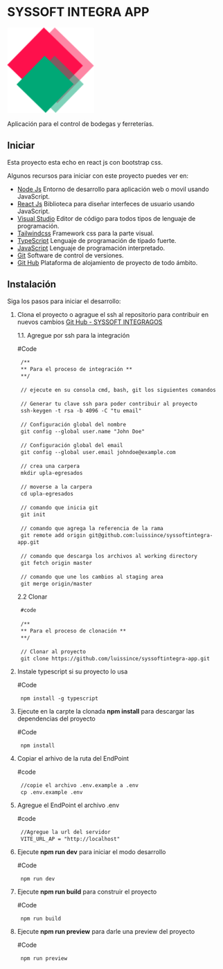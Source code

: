 # SYSSOFT INTEGRA APP

<!-- ![IMAGES DE GO LANG](images/ladder.svg) -->
<img src="src/assets/images/logo.png" alt="Imagen go" width="200" />

Aplicación para el control de bodegas y ferreterías.

## Iniciar

Esta proyecto esta echo en react js con bootstrap css.

Algunos recursos para iniciar con este proyecto puedes ver en:

- [Node Js](https://nodejs.org/es/) Entorno de desarrollo para aplicación web o movil usando JavaScript.
- [React Js](https://reactjs.org/) Biblioteca para diseñar interfeces de usuario usando JavaScript.
- [Visual Studio](https://code.visualstudio.com/) Editor de código para todos tipos de lenguaje de programación.
- [Tailwindcss](https://tailwindcss.com/) Framework css para la parte visual.
- [TypeScript](https://www.typescriptlang.org/) Lenguaje de programación de tipado fuerte.
- [JavaScript](https://developer.mozilla.org/es/docs/Web/JavaScript) Lenguaje de programación interpretado.
- [Git](https://git-scm.com/) Software de control de versiones.
- [Git Hub](https://github.com/) Plataforma de alojamiento de proyecto de todo ámbito.

## Instalación

Siga los pasos para iniciar el desarrollo:

1. Clona el proyecto o agrague el ssh al repositorio para contribuir en nuevos cambios [Git Hub - SYSSOFT INTEGRAGOS](https://github.com/luissince/syssoftintegra-app)

    1.1. Agregue por ssh para la integración

    #Code

        /** 
        ** Para el proceso de integración **
        **/

        // ejecute en su consola cmd, bash, git los siguientes comandos
        
        // Generar tu clave ssh para poder contribuir al proyecto
        ssh-keygen -t rsa -b 4096 -C "tu email"

        // Configuración global del nombre
        git config --global user.name "John Doe"

        // Configuración global del email
        git config --global user.email johndoe@example.com

        // crea una carpera
        mkdir upla-egresados

        // moverse a la carpera
        cd upla-egresados
        
        // comando que inicia git
        git init

        // comando que agrega la referencia de la rama
        git remote add origin git@github.com:luissince/syssoftintegra-app.git
    
        // comando que descarga los archivos al working directory
        git fetch origin master
        
        // comando que une los cambios al staging area
        git merge origin/master

    2.2 Clonar

        #code

        /** 
        ** Para el proceso de clonación **
        **/

        // Clonar al proyecto
        git clone https://github.com/luissince/syssoftintegra-app.git

2. Instale typescript si su proyecto lo usa

    #Code

        npm install -g typescript

3. Ejecute en la carpte la clonada **npm install** para descargar las dependencias del proyecto

    #Code

        npm install

4. Copiar el arhivo de la ruta del EndPoint

    #code

        //copie el archivo .env.example a .env 
        cp .env.example .env

5. Agregue el EndPoint el archivo .env 

    #code

        //Agregue la url del servidor
        VITE_URL_AP = "http://localhost"

6. Ejecute **npm run dev** para iniciar el modo desarrollo    

    #Code

        npm run dev

7. Ejecute **npm run build** para construir el proyecto

    #Code

        npm run build

8. Ejecute **npm run preview** para darle una preview del proyecto

    #Code

        npm run preview
